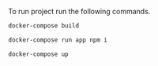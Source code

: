 To run project run the following commands.
```bash
docker-compose build
```
```bash
docker-compose run app npm i
```
```bash
docker-compose up
```
